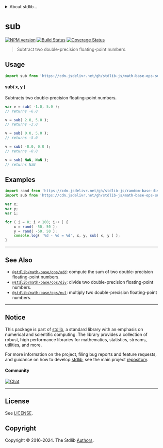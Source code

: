 <!--

@license Apache-2.0

Copyright (c) 2021 The Stdlib Authors.

Licensed under the Apache License, Version 2.0 (the "License");
you may not use this file except in compliance with the License.
You may obtain a copy of the License at

   http://www.apache.org/licenses/LICENSE-2.0

Unless required by applicable law or agreed to in writing, software
distributed under the License is distributed on an "AS IS" BASIS,
WITHOUT WARRANTIES OR CONDITIONS OF ANY KIND, either express or implied.
See the License for the specific language governing permissions and
limitations under the License.

-->


<details>
  <summary>
    About stdlib...
  </summary>
  <p>We believe in a future in which the web is a preferred environment for numerical computation. To help realize this future, we've built stdlib. stdlib is a standard library, with an emphasis on numerical and scientific computation, written in JavaScript (and C) for execution in browsers and in Node.js.</p>
  <p>The library is fully decomposable, being architected in such a way that you can swap out and mix and match APIs and functionality to cater to your exact preferences and use cases.</p>
  <p>When you use stdlib, you can be absolutely certain that you are using the most thorough, rigorous, well-written, studied, documented, tested, measured, and high-quality code out there.</p>
  <p>To join us in bringing numerical computing to the web, get started by checking us out on <a href="https://github.com/stdlib-js/stdlib">GitHub</a>, and please consider <a href="https://opencollective.com/stdlib">financially supporting stdlib</a>. We greatly appreciate your continued support!</p>
</details>

# sub

[![NPM version][npm-image]][npm-url] [![Build Status][test-image]][test-url] [![Coverage Status][coverage-image]][coverage-url] <!-- [![dependencies][dependencies-image]][dependencies-url] -->

> Subtract two double-precision floating-point numbers.

<!-- Section to include introductory text. Make sure to keep an empty line after the intro `section` element and another before the `/section` close. -->

<section class="intro">

</section>

<!-- /.intro -->

<!-- Package usage documentation. -->



<section class="usage">

## Usage

```javascript
import sub from 'https://cdn.jsdelivr.net/gh/stdlib-js/math-base-ops-sub@deno/mod.js';
```

#### sub( x, y )

Subtracts two double-precision floating-point numbers.

```javascript
var v = sub( -1.0, 5.0 );
// returns -6.0

v = sub( 2.0, 5.0 );
// returns -3.0

v = sub( 0.0, 5.0 );
// returns -5.0

v = sub( -0.0, 0.0 );
// returns -0.0

v = sub( NaN, NaN );
// returns NaN
```

</section>

<!-- /.usage -->

<!-- Package usage notes. Make sure to keep an empty line after the `section` element and another before the `/section` close. -->

<section class="notes">

</section>

<!-- /.notes -->

<!-- Package usage examples. -->

<section class="examples">

## Examples

<!-- eslint no-undef: "error" -->

```javascript
import rand from 'https://cdn.jsdelivr.net/gh/stdlib-js/random-base-discrete-uniform@deno/mod.js';
import sub from 'https://cdn.jsdelivr.net/gh/stdlib-js/math-base-ops-sub@deno/mod.js';

var x;
var y;
var i;

for ( i = 0; i < 100; i++ ) {
    x = rand( -50, 50 );
    y = rand( -50, 50 );
    console.log( '%d - %d = %d', x, y, sub( x, y ) );
}
```

</section>

<!-- /.examples -->

<!-- C interface documentation. -->



<!-- Section for related `stdlib` packages. Do not manually edit this section, as it is automatically populated. -->

<section class="related">

* * *

## See Also

-   <span class="package-name">[`@stdlib/math-base/ops/add`][@stdlib/math/base/ops/add]</span><span class="delimiter">: </span><span class="description">compute the sum of two double-precision floating-point numbers.</span>
-   <span class="package-name">[`@stdlib/math-base/ops/div`][@stdlib/math/base/ops/div]</span><span class="delimiter">: </span><span class="description">divide two double-precision floating-point numbers.</span>
-   <span class="package-name">[`@stdlib/math-base/ops/mul`][@stdlib/math/base/ops/mul]</span><span class="delimiter">: </span><span class="description">multiply two double-precision floating-point numbers.</span>

</section>

<!-- /.related -->

<!-- Section for all links. Make sure to keep an empty line after the `section` element and another before the `/section` close. -->


<section class="main-repo" >

* * *

## Notice

This package is part of [stdlib][stdlib], a standard library with an emphasis on numerical and scientific computing. The library provides a collection of robust, high performance libraries for mathematics, statistics, streams, utilities, and more.

For more information on the project, filing bug reports and feature requests, and guidance on how to develop [stdlib][stdlib], see the main project [repository][stdlib].

#### Community

[![Chat][chat-image]][chat-url]

---

## License

See [LICENSE][stdlib-license].


## Copyright

Copyright &copy; 2016-2024. The Stdlib [Authors][stdlib-authors].

</section>

<!-- /.stdlib -->

<!-- Section for all links. Make sure to keep an empty line after the `section` element and another before the `/section` close. -->

<section class="links">

[npm-image]: http://img.shields.io/npm/v/@stdlib/math-base-ops-sub.svg
[npm-url]: https://npmjs.org/package/@stdlib/math-base-ops-sub

[test-image]: https://github.com/stdlib-js/math-base-ops-sub/actions/workflows/test.yml/badge.svg?branch=v0.2.2
[test-url]: https://github.com/stdlib-js/math-base-ops-sub/actions/workflows/test.yml?query=branch:v0.2.2

[coverage-image]: https://img.shields.io/codecov/c/github/stdlib-js/math-base-ops-sub/main.svg
[coverage-url]: https://codecov.io/github/stdlib-js/math-base-ops-sub?branch=main

<!--

[dependencies-image]: https://img.shields.io/david/stdlib-js/math-base-ops-sub.svg
[dependencies-url]: https://david-dm.org/stdlib-js/math-base-ops-sub/main

-->

[chat-image]: https://img.shields.io/gitter/room/stdlib-js/stdlib.svg
[chat-url]: https://app.gitter.im/#/room/#stdlib-js_stdlib:gitter.im

[stdlib]: https://github.com/stdlib-js/stdlib

[stdlib-authors]: https://github.com/stdlib-js/stdlib/graphs/contributors

[umd]: https://github.com/umdjs/umd
[es-module]: https://developer.mozilla.org/en-US/docs/Web/JavaScript/Guide/Modules

[deno-url]: https://github.com/stdlib-js/math-base-ops-sub/tree/deno
[deno-readme]: https://github.com/stdlib-js/math-base-ops-sub/blob/deno/README.md
[umd-url]: https://github.com/stdlib-js/math-base-ops-sub/tree/umd
[umd-readme]: https://github.com/stdlib-js/math-base-ops-sub/blob/umd/README.md
[esm-url]: https://github.com/stdlib-js/math-base-ops-sub/tree/esm
[esm-readme]: https://github.com/stdlib-js/math-base-ops-sub/blob/esm/README.md
[branches-url]: https://github.com/stdlib-js/math-base-ops-sub/blob/main/branches.md

[stdlib-license]: https://raw.githubusercontent.com/stdlib-js/math-base-ops-sub/main/LICENSE

<!-- <related-links> -->

[@stdlib/math/base/ops/add]: https://github.com/stdlib-js/math-base-ops-add/tree/deno

[@stdlib/math/base/ops/div]: https://github.com/stdlib-js/math-base-ops-div/tree/deno

[@stdlib/math/base/ops/mul]: https://github.com/stdlib-js/math-base-ops-mul/tree/deno

<!-- </related-links> -->

</section>

<!-- /.links -->
